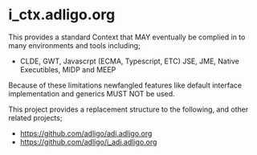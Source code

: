# i_ctx.adligo.org

This provides a standard Context that MAY eventually  be complied in to many environments and tools including;
- CLDE, GWT, Javascrpt (ECMA, Typescript, ETC) JSE, JME, Native Executibles, MIDP and MEEP

Because of these limitations newfangled features like default interface implementation and generics
MUST NOT be used.

This project provides a replacement structure to the following, 
and other related projects;
- https://github.com/adligo/adi.adligo.org
- https://github.com/adligo/i_adi.adligo.org
